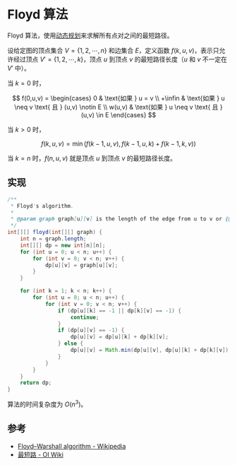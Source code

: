 # Floyd 算法

Floyd 算法，使用[动态规划](../dynamic-programming.md)来求解所有点对之间的最短路径。

设给定图的顶点集合 $V=\{1,2,\cdots,n\}$ 和边集合 $E$，定义函数 $f(k,u,v)$，表示只允许经过顶点 $V'=\{1,2,\cdots,k\}$，顶点 $u$ 到顶点 $v$ 的最短路径长度（$u$ 和 $v$ 不一定在 $V'$ 中）。

当 $k=0$ 时，

$$
f(0,u,v) =
\begin{cases}
    0 & \text{如果 } u = v \\
    +\infin & \text{如果 } u \neq v \text{ 且 } (u,v) \notin E \\
    w(u,v) & \text{如果 } u \neq v \text{ 且 } (u,v) \in E
\end{cases}
$$

当 $k>0$ 时，

$$
f(k,u,v) = \min \big(f(k-1,u,v), f(k-1,u,k)+f(k-1,k,v)\big)
$$

当 $k=n$ 时，$f(n,u,v)$ 就是顶点 $u$ 到顶点 $v$ 的最短路径长度。

## 实现

```java
/**
 * Floyd's algorithm.
 *
 * @param graph graph[u][v] is the length of the edge from u to v or {@code -1} if there is no edge.
 */
int[][] floyd(int[][] graph) {
    int n = graph.length;
    int[][] dp = new int[n][n];
    for (int u = 0; u < n; u++) {
        for (int v = 0; v < n; v++) {
            dp[u][v] = graph[u][v];
        }
    }

    for (int k = 1; k < n; k++) {
        for (int u = 0; u < n; u++) {
            for (int v = 0; v < n; v++) {
                if (dp[u][k] == -1 || dp[k][v] == -1) {
                    continue;
                }
                if (dp[u][v] == -1) {
                    dp[u][v] = dp[u][k] + dp[k][v];
                } else {
                    dp[u][v] = Math.min(dp[u][v], dp[u][k] + dp[k][v]);
                }
            }
        }
    }
    return dp;
}
```

算法的时间复杂度为 $O(n^3)$。

## 参考

- [Floyd–Warshall algorithm - Wikipedia](https://en.wikipedia.org/wiki/Floyd%E2%80%93Warshall_algorithm)
- [最短路 - OI Wiki](https://oi-wiki.org/graph/shortest-path/)
